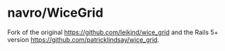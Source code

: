 # navro/WiceGrid

Fork of the original https://github.com/leikind/wice_grid and the Rails 5+ version https://github.com/patricklindsay/wice_grid.